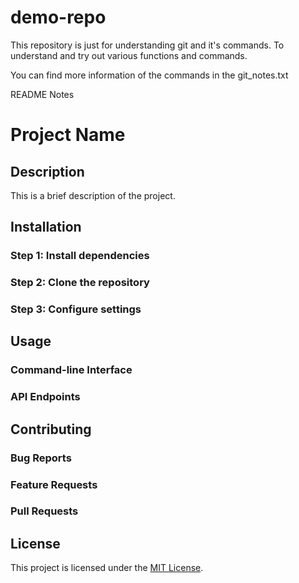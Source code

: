 # demo-repo

This repository is just for understanding git and it's commands.
To understand and try out various functions and commands.  
  
You can find more information of the commands in the git_notes.txt
  

README Notes  

# Project Name

## Description

This is a brief description of the project.

## Installation

### Step 1: Install dependencies
### Step 2: Clone the repository
### Step 3: Configure settings

## Usage

### Command-line Interface
### API Endpoints

## Contributing

### Bug Reports
### Feature Requests
### Pull Requests

## License

This project is licensed under the [MIT License](LICENSE).

